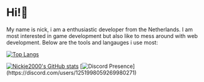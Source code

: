 # Hi!👋
My name is nick, i am a enthusiastic developer from the Netherlands.
I am most interested in game development but also like to mess around with web development.
Below are the tools and langauges i use most:

[![Top Langs](https://github-readme-stats.vercel.app/api/top-langs/?username=nickje2000&layout=donut)](https://github.com/anuraghazra/github-readme-stats)

[![Nickje2000's GitHub stats](https://github-readme-stats.vercel.app/api?username=nickje2000&show_icons=true&theme=radical)](https://github.com/anuraghazra/github-readme-stats)
[![Discord Presence](https://lanyard-profile-readme.vercel.app/api/1251998059269980271?theme=dark&bg=7a0c82&hideBadges=false&animated=false&showDisplayName=true&borderRadius=30px&idleMessage=Not%20doing%20anything%20interesting...)](https://discord.com/users/1251998059269980271)
